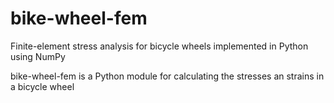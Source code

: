 # bike-wheel-fem
Finite-element stress analysis for bicycle wheels implemented in Python using NumPy

bike-wheel-fem is a Python module for calculating the stresses an strains in a bicycle wheel
